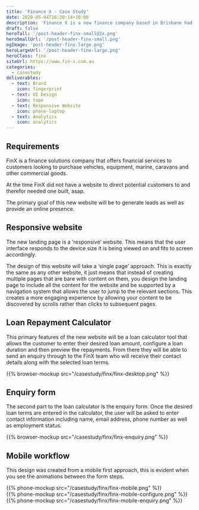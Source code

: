 ```yaml
---
title: 'Finance X - Case Study'
date: 2020-05-04T16:30:14+10:00
description: 'Finance X is a new finance company based in Brisbane had all their merch labelled with their domain but no website! This popup site was created in a weekend to help them start taking traffic and capturing finance enquiries.'
draft: false
heroTall: '/post-header-finx-small@2x.png'
heroSmallUrl: '/post-header-finx-small.png'
ogImage: 'post-header-finx-large.png'
heroLargeUrl: '/post-header-finx-large.png'
heroClass: finx
siteUrl: https://www.fin-x.com.au
categories:
  - casestudy
deliverables:
  - text: Brand
    icon: fingerprint
  - text: UI Design
    icon: tape
  - text: Responsive Website
    icon: phone-laptop
  - text: Analytics
    icon: analytics
---
```


## Requirements

FinX is a finance solutions company that offers financial services to customers looking to purchase vehicles, equipment, marine, caravans and other commercial goods.

At the time FinX did not have a website to direct potential customers to and therefor needed one built, asap. 

The primary goal of this new website will be to generate leads as well as provide an online presence.

## Responsive website

The new landing page is a ‘responsive’ website. This means that the user interface responds to the device size it is being viewed on and fits to screen accordingly.

The design of this website will take a ‘single page’ approach. This is exactly the same as any other website, it just means that instead of creating multiple pages that are bare with content on them, you design the landing page to include all the content for the website and be supported by a navigation system that allows the user to jump to the relevant sections. This creates a more engaging experience by allowing your content to be discovered by scrolls rather than clicks to subsequent pages.

## Loan Repayment Calculator

This primary features of the new website will be a loan calculator tool that allows the customer to enter their desired loan amount, configure a loan duration and then preview the repayments. From there they will be able to send an enquiry through to the FinX team who will receive their contact details along with the selected loan terms.

{{% browser-mockup src="/casestudy/finx/finx-desktop.png" %}}

## Enquiry form

The second part to the loan calculator is the enquiry form. Once the desired loan terms are entered in the calculator, the user will be asked to enter contact information including name, email address, phone number as well as employment status.

{{% browser-mockup src="/casestudy/finx/finx-enquiry.png" %}}

## Mobile workflow

This design was created from a mobile first approach, this is evident when you see the animations between the form steps.

<div class="phones">
<div class="phones__wrap">
<div class="phones__list">
  <div>
    {{% phone-mockup src="/casestudy/finx/finx-mobile.png" %}}
  </div>
  <div>
    {{% phone-mockup src="/casestudy/finx/finx-mobile-configure.png" %}}
  </div>
  <div>
    {{% phone-mockup src="/casestudy/finx/finx-mobile-enquiry.png" %}}
  </div>
</div>
</div>
</div>
